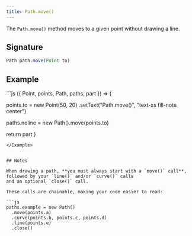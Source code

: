 ```yaml
---
title: Path.move()
---
```


The `Path.move()` method moves to a given point without drawing a line.

## Signature

```js
Path path.move(Point to)
```

## Example


<Example caption="Example of the Path.move() method">
```js
({ Point, points, Path, paths, part }) => {

  points.to = new Point(50, 20)
    .setText("Path.move()", "text-xs fill-note center")
  
  paths.noline = new Path().move(points.to)

  return part
}
```
</Example>


## Notes

When drawing a path, **you must always start with a `move()` call**,
followed by your `line()` and/or `curve()` calls
and an optional `close()` call.

These calls are chainable, making your code easier to read:

```js
paths.example = new Path()
  .move(points.a)
  .curve(points.b, points.c, points.d)
  .line(points.e)
  .close()
```
